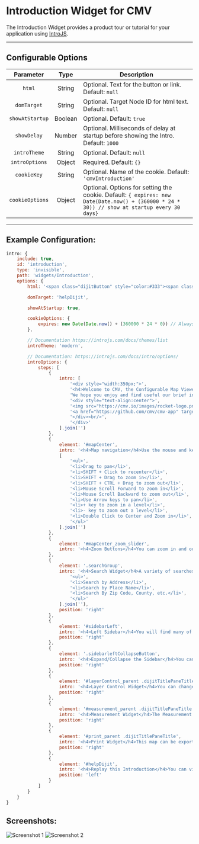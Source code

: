 # Introduction Widget for CMV
The Introduction Widget provides a product tour or tutorial for your application using [IntroJS](https://introjs.com/).


---
## Configurable Options

| Parameter | Type | Description |
| :----: | :--: | ----------- |
| `html` | String | Optional. Text for the button or link. Default: `null` |
| `domTarget` | String| Optional. Target Node ID for html text. Default: `null`  |
| `showAtStartup` | Boolean | Optional. Default: `true` |
| `showDelay` | Number | Optional. Milliseconds of delay at startup before showing the Intro. Default: `1000` |
| `introTheme` | String | Optional. Default: `null` |
| `introOptions` | Object | Required. Default: `{}` |
| `cookieKey` | String | Optional. Name of the cookie. Default: `'cmvIntroduction'` |
| `cookieOptions` | Object | Optional. Options for setting the cookie.  Default: `{ expires: new Date(Date.now() + (360000 * 24 * 30)) // show at startup every 30 days}` |


---
## Example Configuration:
``` javascript
intro: {
    include: true,
    id: 'introduction',
    type: 'invisible',
    path: 'widgets/Introduction',
    options: {
        html: '<span class="dijitButton" style="color:#333"><span class="dijitReset dijitInline dijitButtonNode"><span class="dijitReset dijitStretch dijitButtonContents"><span class="dijitReset dijitInline dijitIcon fa fa-video-camera"></span><span class="dijitReset dijitInline dijitButtonText">Take the CMV Tour</span></span></span></span>',

        domTarget: 'helpDijit',

        showAtStartup: true,

        cookieOptions: {
            expires: new Date(Date.now() + (360000 * 24 * 0)) // Always show
        },

        // Documentation https://introjs.com/docs/themes/list
        introTheme: 'modern',

        // Documentation: https://introjs.com/docs/intro/options/
        introOptions: {
            steps: [
                {
                    intro: [
                        '<div style="width:350px;">',
                        '<h4>Welcome to CMV, the Configurable Map Viewer</h4>',
                        'We hope you enjoy and find useful our brief introduction to the most flexible and powerful map viewer.<br/><br/>',
                        '<div style="text-align:center">',
                        '<img src="https://cmv.io/images/rocket-logo.png" style="width:100px;" /><br/>',
                        '<a href="https://github.com/cmv/cmv-app" target="_blank" style="color:#fff;text-decoration:underline;">Get CMV on Github</a>',
                        '</div><br/>',
                        '</div>'
                    ].join('')
                },
                {
                    element: '#mapCenter',
                    intro: '<h4>Map navigation</h4>Use the mouse and keyboard to:<br/>' +
                    [
                        '<ul>',
                        '<li>Drag to pan</li>',
                        '<li>SHIFT + Click to recenter</li>',
                        '<li>SHIFT + Drag to zoom in</li>',
                        '<li>SHIFT + CTRL + Drag to zoom out</li>',
                        '<li>Mouse Scroll Forward to zoom in</li>',
                        '<li>Mouse Scroll Backward to zoom out</li>',
                        '<li>Use Arrow keys to pan</li>',
                        '<li>+ key to zoom in a level</li>',
                        '<li>- key to zoom out a level</li>',
                        '<li>Double Click to Center and Zoom in</li>',
                        '</ul>'
                    ].join('')
                },
                {
                    element: '#mapCenter_zoom_slider',
                    intro: '<h4>Zoom Buttons</h4>You can zoom in and out of the map by clicking these buttons.'
                },
                {
                    element: '.searchGroup',
                    intro: '<h4>Search Widget</h4>A variety of searches can be performed with the Search widget:' + [
                        '<ul>',
                        '<li>Search by Address</li>',
                        '<li>Search by Place Name</li>',
                        '<li>Search By Zip Code, County, etc.</li>',
                        '</ul>'
                    ].join(''),
                    position: 'right'
                },
                {
                    element: '#sidebarLeft',
                    intro: '<h4>Left Sidebar</h4>You will find many of the widgets contained within the left sidebar pane.',
                    position: 'right'
                },
                {
                    element: '.sidebarleftCollapseButton',
                    intro: '<h4>Expand/Collapse the Sidebar</h4>You can collapse and hide the sidebar by clicking here.',
                    position: 'right'
                },
                {
                    element: '#layerControl_parent .dijitTitlePaneTitle',
                    intro: '<h4>Layer Control Widget</h4>You can change the visibility of layers using the Layer Control widget.',
                    position: 'right'
                },
                {
                    element: '#measurement_parent .dijitTitlePaneTitle',
                    intro: '<h4>Measurement Widget</h4>The Measurement widget provides the capabilities to draw a point, line, or polygon on the map and specify the unit of measurement.',
                    position: 'right'
                },
                {
                    element: '#print_parent .dijitTitlePaneTitle',
                    intro: '<h4>Print Widget</h4>This map can be exported to various formats and layouts using the Print widget.',
                    position: 'right'
                },
                {
                    element: '#helpDijit',
                    intro: '<h4>Replay this Introduction</h4>You can view this introduction again by clicking here.',
                    position: 'left'
                }
            ]
        }
    }
}
```
## Screenshots:
![Screenshot 1](https://tmcgee.github.io/cmv-widgets/images/introduction1.jpg)
![Screenshot 2](https://tmcgee.github.io/cmv-widgets/images/introduction2.jpg)
